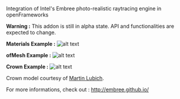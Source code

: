 Integration of Intel's Embree photo-realistic raytracing engine in openFrameworks

**Warning :** This addon is still in alpha state. API and functionalities are expected to change.

**Materials Example :**
![alt text](http://farm8.staticflickr.com/7361/9172687837_8d5f2d3965_b.jpg "ofxEmbree-MaterialsExample")

**ofMesh Example :**
![alt text](http://farm6.staticflickr.com/5531/9158283499_e34af1cee3_b.jpg "ofxEmbree-OFMeshesExample")

**Crown Example :**
![alt text](http://farm6.staticflickr.com/5502/9153358074_3f63afc52d_c.jpg "ofxEmbree-CrownExample")

Crown model courtesy of [Martin Lubich](http://www.loramel.net/).

For more informations, check out : 
http://embree.github.io/
